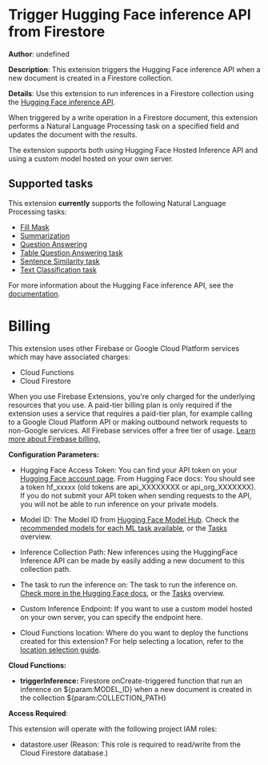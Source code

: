# Trigger Hugging Face inference API from Firestore

**Author**: undefined 

**Description**: This extension triggers the Hugging Face inference API when  a new document is created in a Firestore collection.



**Details**: Use this extension to run inferences in a Firestore collection using the [Hugging Face inference API](https://huggingface.co/docs/api-inference).

When triggered by a write operation in a Firestore document, this extension performs a Natural Language Processing task on a specified field and updates the document with the results.

The extension supports both using Hugging Face Hosted Inference API and using a custom model hosted on your own server.

## Supported tasks

This extension **currently** supports the following Natural Language Processing tasks:
- [Fill Mask](https://huggingface.co/docs/api-inference#fill-mask)
- [Summarization](https://huggingface.co/docs/api-inference#summarization)
- [Question Answering](https://huggingface.co/docs/api-inference/detailed_parameters#question-answering-task)
- [Table Question Answering task](https://huggingface.co/docs/api-inference/detailed_parameters#table-question-answering-task)
- [Sentence Similarity task](https://huggingface.co/docs/api-inference/detailed_parameters#sentence-similarity-task)
- [Text Classification task](https://huggingface.co/docs/api-inference/detailed_parameters#text-classification-task)
  
For more information about the Hugging Face inference API, see the [documentation](https://huggingface.co/docs/api-inference).

# Billing

This extension uses other Firebase or Google Cloud Platform services which may have associated charges:

- Cloud Functions
- Cloud Firestore

When you use Firebase Extensions, you're only charged for the underlying resources that you use. A paid-tier billing plan is only required if the extension uses a service that requires a paid-tier plan, for example calling to a Google Cloud Platform API or making outbound network requests to non-Google services. All Firebase services offer a free tier of usage. [Learn more about Firebase billing.](https://firebase.google.com/pricing)




**Configuration Parameters:**

* Hugging Face Access Token: You can find your API token on your [Hugging Face account page](https://huggingface.co/settings/token).
From Hugging Face docs:
You should see a token hf_xxxxx (old tokens are api_XXXXXXXX or api_org_XXXXXXX).
If you do not submit your API token when sending requests to the API, you will not be able to run inference on your private models.

* Model ID: The Model ID from [Hugging Face Model Hub](https://huggingface.co/models).
Check the [recommended models for each ML task available](https://api-inference.huggingface.co/docs/python/html/detailed_parameters.html#detailed-parameters),  or the [Tasks](https://huggingface.co/tasks) overview.

* Inference Collection Path: New inferences using the HuggingFace Inference API can be made  by easily adding a new document to this collection path.

* The task to run the inference on: The task to run the inference on. [Check more in the Hugging Face docs](https://huggingface.co/docs/api-inference/detailed_parameters),  or the [Tasks](https://huggingface.co/tasks) overview.

* Custom Inference Endpoint: If you want to use a custom model hosted on your own server, you can specify the endpoint here.

* Cloud Functions location: Where do you want to deploy the functions created for this extension? For help selecting a location, refer to the [location selection guide](https://firebase.google.com/docs/functions/locations).



**Cloud Functions:**

* **triggerInference:** Firestore onCreate-triggered function that run an inference on ${param:MODEL_ID} when a new  document is created in the collection ${param:COLLECTION_PATH}



**Access Required**:



This extension will operate with the following project IAM roles:

* datastore.user (Reason: This role is required to read/write from the Cloud Firestore database.)
